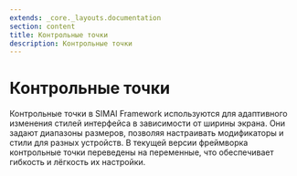 ```yaml
---
extends: _core._layouts.documentation
section: content
title: Контрольные точки
description: Контрольные точки
---
```


# Контрольные точки

Контрольные точки в SIMAI Framework используются для адаптивного изменения стилей интерфейса в зависимости от ширины
экрана. Они задают диапазоны размеров, позволяя настраивать модификаторы и стили для разных устройств. В текущей версии
фреймворка контрольные точки переведены на переменные, что обеспечивает гибкость и лёгкость их настройки.

